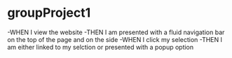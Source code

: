 # groupProject1
-WHEN I view the website
-THEN I am presented with a fluid navigation bar on the top of the page and on the side
-WHEN I click my selection
-THEN I am either linked to my selction or presented with a popup option

